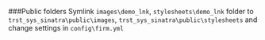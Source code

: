 ###Public folders
Symlink `images\demo_lnk`, `stylesheets\demo_lnk` folder to `trst_sys_sinatra\public\images`, `trst_sys_sinatra\public\stylesheets` and change settings in `config\firm.yml`
